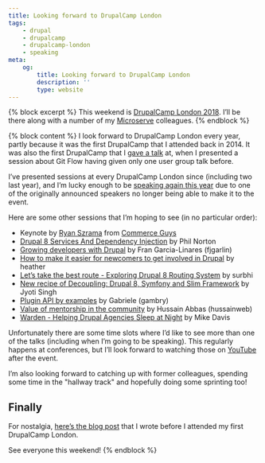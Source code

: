 ```yaml
---
title: Looking forward to DrupalCamp London
tags:
    - drupal
    - drupalcamp
    - drupalcamp-london
    - speaking
meta:
    og:
        title: Looking forward to DrupalCamp London
        description: ''
        type: website
---
```

{% block excerpt %}
This weekend is [DrupalCamp London 2018][1]. I’ll be there along with a number of my [Microserve][2] colleagues.
{% endblock %}

{% block content %}
I look forward to DrupalCamp London every year, partly because it was the first DrupalCamp that I attended back in 2014. It was also the first DrupalCamp that I [gave a talk][3] at, when I presented a session about Git Flow having given only one user group talk before.

I’ve presented sessions at every DrupalCamp London since (including two last year), and I’m lucky enough to be [speaking again this year][4] due to one of the originally announced speakers no longer being able to make it to the event.

Here are some other sessions that I’m hoping to see (in no particular order):

- Keynote by [Ryan Szrama][5] from [Commerce Guys][6]
- [Drupal 8 Services And Dependency Injection](https://drupalcamp.london/session/drupal-8-services-and-dependency-injection) by Phil Norton
- [Growing developers with Drupal](https://drupalcamp.london/session/growing-developers-drupal) by Fran Garcia-Linares (fjgarlin)
- [How to make it easier for newcomers to get involved in Drupal](https://drupalcamp.london/session/how-make-it-easier-newcomers-get-involved-drupal) by heather
- [Let’s take the best route - Exploring Drupal 8 Routing System](https://drupalcamp.london/session/lets-take-best-route-exploring-drupal-8-routing-system) by surbhi
- [New recipe of Decoupling: Drupal 8, Symfony and Slim Framework](https://drupalcamp.london/session/new-recipe-decoupling-drupal-8-symfony-and-slim-framework) by Jyoti Singh
- [Plugin API by examples](https://drupalcamp.london/session/plugin-api-examples) by Gabriele (gambry)
- [Value of mentorship in the community](https://drupalcamp.london/session/value-mentorship-community) by Hussain Abbas (hussainweb)
- [Warden - Helping Drupal Agencies Sleep at Night](https://drupalcamp.london/session/warden-helping-drupal-agencies-sleep-night) by Mike Davis

Unfortunately there are some time slots where I’d like to see more than one of the talks (including when I’m going to be speaking). This regularly happens at conferences, but I’ll look forward to watching those on [YouTube][7] after the event.

I’m also looking forward to catching up with former colleagues, spending some time in the "hallway track" and hopefully doing some sprinting too!

## Finally

For nostalgia, [here’s the blog post][0] that I wrote before I attended my first DrupalCamp London.

See everyone this weekend!
{% endblock %}

[0]: {{site.url}}/blog/2014/02/09/drupalcamp-london-2014
[1]: https://drupalcamp.london
[2]: {{site.companies.microserve.url}}
[3]: {{site.url}}/talks/git-flow
[4]: {{site.url}}/talks/deploying-drupal-fabric
[5]: http://ryanszrama.com
[6]: https://commerceguys.com
[7]: https://www.youtube.com/channel/UCsaB96zszIP4Y3czs-ndiIA
